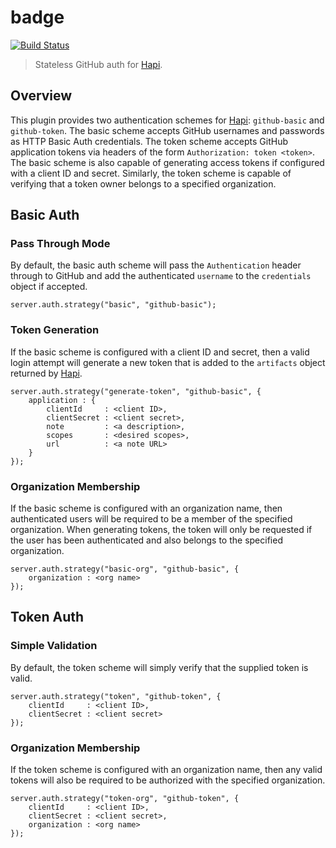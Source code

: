 badge
=====

[![Build Status](https://travis-ci.org/jagoda/badge.svg?branch=master)](https://travis-ci.org/jagoda/badge)

> Stateless GitHub auth for [Hapi][hapi].

## Overview

This plugin provides two authentication schemes for [Hapi][hapi]: `github-basic`
and `github-token`. The basic scheme accepts GitHub usernames and passwords
as HTTP Basic Auth credentials. The token scheme accepts GitHub application
tokens via headers of the form `Authorization: token <token>`. The basic scheme
is also capable of generating access tokens if configured with a client ID and
secret. Similarly, the token scheme is capable of verifying that a token owner
belongs to a specified organization.

## Basic Auth

### Pass Through Mode

By default, the basic auth scheme will pass the `Authentication` header through
to GitHub and add the authenticated `username` to the `credentials` object if
accepted.

	server.auth.strategy("basic", "github-basic");

### Token Generation

If the basic scheme is configured with a client ID and secret, then a valid
login attempt will generate a new token that is added to the `artifacts` object
returned by [Hapi][hapi].

	server.auth.strategy("generate-token", "github-basic", {
		application : {
			clientId     : <client ID>,
			clientSecret : <client secret>,
			note         : <a description>,
			scopes       : <desired scopes>,
			url          : <a note URL>
		}
	});

### Organization Membership

If the basic scheme is configured with an organization name, then authenticated
users will be required to be a member of the specified organization. When
generating tokens, the token will only be requested if the user has been
authenticated and also belongs to the specified organization.

	server.auth.strategy("basic-org", "github-basic", {
		organization : <org name>
	});

## Token Auth

### Simple Validation

By default, the token scheme will simply verify that the supplied token is
valid.

	server.auth.strategy("token", "github-token", {
		clientId     : <client ID>,
		clientSecret : <client secret>
	});

### Organization Membership

If the token scheme is configured with an organization name, then any valid
tokens will also be required to be authorized with the specified organization.

	server.auth.strategy("token-org", "github-token", {
		clientId     : <client ID>,
		clientSecret : <client secret>,
		organization : <org name>
	});

[Hapi]: https://github.com/spumko/hapi "Hapi"

